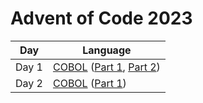# Advent of Code 2023
| Day | Language |
| --- | -------- |
| Day 1 | [COBOL](https://github.com/johansorlin/advent-of-code/tree/main/2023/day01) ([Part 1](https://github.com/johansorlin/advent-of-code/blob/main/2023/day01/DAY01P1.cbl), [Part 2](https://github.com/johansorlin/advent-of-code/blob/main/2023/day01/DAY01P2.cbl)) |
| Day 2 | [COBOL](https://github.com/johansorlin/advent-of-code/tree/main/2023/day02) ([Part 1](https://github.com/johansorlin/advent-of-code/blob/main/2023/day01/DAY02P1.cbl)) |